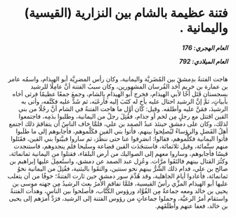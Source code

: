 <h1 dir="rtl">فتنة عظيمة بالشام بين النزارية (القيسية) واليمانية .</h1>

<h5 dir="rtl">العام الهجري:  176

العام الميلادي: 792

</h5>

<p dir="rtl">هاجت الفتنةُ بدِمشقَ بين المُضَريَّة واليمانية، وكان رأس المضرِيَّة أبو الهيذام، واسمُه عامر بن عمارة بن خريم أحَد الفُرسان المشهورين، وكان سببُ الفتنة أنَّ عامِلًا للرشيد بسجستان قَتَل أخًا لأبي الهيذام، فخرج أبو الهيذامِ بالشام، وجمعَ جمعًا عظيمًا فرثى أخاه بأبياتٍ، ثمَّ إنَّ الرشيد احتال عليه بأخٍ له كتَبَ إليه فأرغَبَه، ثم شَدَّ عليه فكَتَّفه، وأتى به الرشيدَ، فمَنَّ عليه وأطلقه. وقيل: كان أوَّل ما هاجت الفتنةُ في الشام أنَّ رجُلًا من بني القين اقتتل مع رجلٍ مِن لخم أو جذام، فقُتِلَ رجلٌ من اليمانية، وطلبوا بدَمِه، فاجتمعوا لذلك، وكان على دمشق حينئذ عبدُ الصمد بن علي، فلمَّا خاف الناسُ أن يتفاقمَ ذلك اجتمع أهلُ الفَضلِ والرؤساءُ ليُصلِحوا بينهم، فأتوا بني القين فكَلَّموهم، فأجابوهم إلى ما طلَبوا فأتوا اليمانية فكلَّموهم، فقالوا: انصَرِفوا عنا حتى ننظُرَ، ثم ساروا فبيَّتوا بني القين، فقَتَلوا منهم ستَّمائة، وقيل ثلاثمائة، فاستنجَدَت القين قضاعة وسليحا فلم ينجدوهم، فاستنجدت قيسًا فأجابوهم، وساروا معهم إلى الصواليك من أرض البلقاء، فقتلوا من اليمانية ثمانمائة، وكثُرَ القتال بينهم فالتَقَوا مرَّات. وعُزِل عبد الصمد عن دمشق، واستُعمِلَ عليها إبراهيم بن صالح بن علي، فدام ذلك الشَّرُّ بينهم نحو سنتين، والتقَوا بالبثنية، فقُتِلَ من اليمانية نحوُ ثمانمائة، فأعادوا أيامَ الجاهلية، وقد هُدِّمَ سور دمشق حين ثارت الفتنةُ؛ خوفًا من أن يتغلب عليها أبو الهيذام المزِّي رأسُ القيسية، فلمَّا تفاقم الأمرُ بعث الرشيدُ مِن جهته موسى بن يحيى بن خالد ومعه جماعةٌ مِن القُوَّاد ورؤوس الكُتَّاب، فأصلحوا بين الناسِ، وهدأت الفتنةُ واستقام أمرُ الرعيَّة، وحملوا جماعاتٍ من رؤوس الفتنة إلى الرشيد، فرَدَّ أمرَهم إلى يحيى بن خالد، فعفا عنهم وأطلَقَهم.</p></br>
